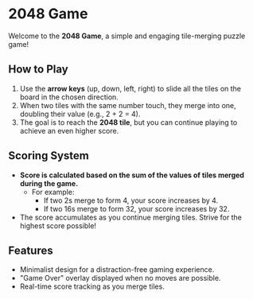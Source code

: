 # 2048 Game

Welcome to the **2048 Game**, a simple and engaging tile-merging puzzle game!

## How to Play

1. Use the **arrow keys** (up, down, left, right) to slide all the tiles on the board in the chosen direction.
2. When two tiles with the same number touch, they merge into one, doubling their value (e.g., 2 + 2 = 4).
3. The goal is to reach the **2048 tile**, but you can continue playing to achieve an even higher score.

## Scoring System

- **Score is calculated based on the sum of the values of tiles merged during the game.**
  - For example:
    - If two 2s merge to form 4, your score increases by 4.
    - If two 16s merge to form 32, your score increases by 32.
- The score accumulates as you continue merging tiles. Strive for the highest score possible!

## Features

- Minimalist design for a distraction-free gaming experience.
- "Game Over" overlay displayed when no moves are possible.
- Real-time score tracking as you merge tiles.

